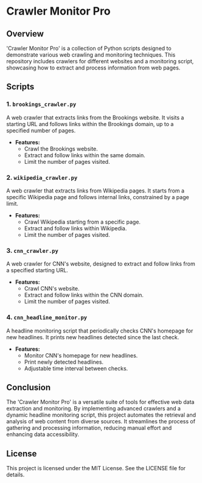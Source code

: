 # Crawler Monitor Pro

## Overview

'Crawler Monitor Pro' is a collection of Python scripts designed to demonstrate various web crawling and monitoring techniques. This repository includes crawlers for different websites and a monitoring script, showcasing how to extract and process information from web pages.

## Scripts

### 1. `brookings_crawler.py`

A web crawler that extracts links from the Brookings website. It visits a starting URL and follows links within the Brookings domain, up to a specified number of pages.

- **Features:**
  - Crawl the Brookings website.
  - Extract and follow links within the same domain.
  - Limit the number of pages visited.

### 2. `wikipedia_crawler.py`

A web crawler that extracts links from Wikipedia pages. It starts from a specific Wikipedia page and follows internal links, constrained by a page limit.

- **Features:**
  - Crawl Wikipedia starting from a specific page.
  - Extract and follow links within Wikipedia.
  - Limit the number of pages visited.

### 3. `cnn_crawler.py`

A web crawler for CNN's website, designed to extract and follow links from a specified starting URL.

- **Features:**
  - Crawl CNN's website.
  - Extract and follow links within the CNN domain.
  - Limit the number of pages visited.

### 4. `cnn_headline_monitor.py`

A headline monitoring script that periodically checks CNN's homepage for new headlines. It prints new headlines detected since the last check.

- **Features:**
  - Monitor CNN's homepage for new headlines.
  - Print newly detected headlines.
  - Adjustable time interval between checks.

## Conclusion

The 'Crawler Monitor Pro' is a versatile suite of tools for effective web data extraction and monitoring. By implementing advanced crawlers and a dynamic headline monitoring script, this project automates the retrieval and analysis of web content from diverse sources. It streamlines the process of gathering and processing information, reducing manual effort and enhancing data accessibility. 

## License
This project is licensed under the MIT License. See the LICENSE file for details.
